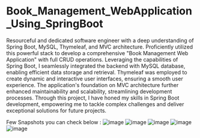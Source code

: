 # Book_Management_WebApplication_Using_SpringBoot
Resourceful and dedicated software engineer with a deep understanding of Spring Boot, MySQL, Thymeleaf, and MVC architecture. Proficiently utilized this powerful stack to develop a comprehensive "Book Management Web Application" with full CRUD operations. Leveraging the capabilities of Spring Boot, I seamlessly integrated the backend with MySQL database, enabling efficient data storage and retrieval. Thymeleaf was employed to create dynamic and interactive user interfaces, ensuring a smooth user experience. The application's foundation on MVC architecture further enhanced maintainability and scalability, streamlining development processes. Through this project, I have honed my skills in Spring Boot development, empowering me to tackle complex challenges and deliver exceptional solutions for future projects.

Few Snapshots you can check below :
![image](https://github.com/SHIVAM-MAHTO-09/Book_Management_WebApplication_Using_SpringBoot/assets/123778173/d0acdb9e-6d17-4933-8420-ca50c5c710eb)
![image](https://github.com/SHIVAM-MAHTO-09/Book_Management_WebApplication_Using_SpringBoot/assets/123778173/b33c324a-da7e-439c-81bf-32604d6c43e7)
![image](https://github.com/SHIVAM-MAHTO-09/Book_Management_WebApplication_Using_SpringBoot/assets/123778173/ccea2306-8e61-4e38-833e-fe75b016a72e)
![image](https://github.com/SHIVAM-MAHTO-09/Book_Management_WebApplication_Using_SpringBoot/assets/123778173/16990571-c69e-41fd-8d4d-35f176862561)
![image](https://github.com/SHIVAM-MAHTO-09/Book_Management_WebApplication_Using_SpringBoot/assets/123778173/0a4a97e9-5e5c-46b6-987e-a5207ab61f89)
